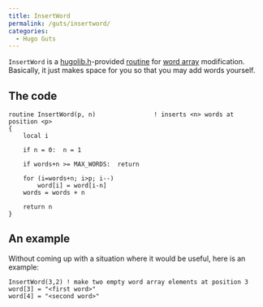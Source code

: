 ```yaml
---
title: InsertWord
permalink: /guts/insertword/
categories: 
  - Hugo Guts
---
```


`InsertWord` is a [hugolib.h](hugolib.h)-provided
[routine](routine) for [word array](word_array)
modification. Basically, it just makes space for you so that you may add
words yourself.

## The code

    routine InsertWord(p, n)                ! inserts <n> words at position <p>
    {
        local i

        if n = 0:  n = 1

        if words+n >= MAX_WORDS:  return

        for (i=words+n; i>p; i--)
            word[i] = word[i-n]
        words = words + n

        return n
    }

## An example

Without coming up with a situation where it would be useful, here is an
example:

    InsertWord(3,2) ! make two empty word array elements at position 3
    word[3] = "<first word>"
    word[4] = "<second word>"
